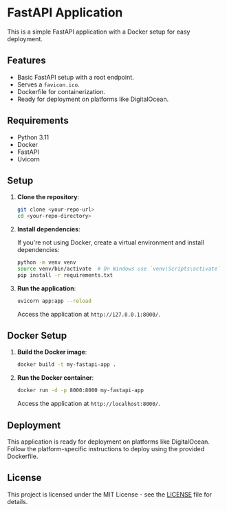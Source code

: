 # FastAPI Application

This is a simple FastAPI application with a Docker setup for easy deployment.

## Features

- Basic FastAPI setup with a root endpoint.
- Serves a `favicon.ico`.
- Dockerfile for containerization.
- Ready for deployment on platforms like DigitalOcean.

## Requirements

- Python 3.11
- Docker
- FastAPI
- Uvicorn

## Setup

1. **Clone the repository**:

   ```bash
   git clone <your-repo-url>
   cd <your-repo-directory>
   ```

2. **Install dependencies**:

   If you're not using Docker, create a virtual environment and install dependencies:

   ```bash
   python -m venv venv
   source venv/bin/activate  # On Windows use `venv\Scripts\activate`
   pip install -r requirements.txt
   ```

3. **Run the application**:

   ```bash
   uvicorn app:app --reload
   ```

   Access the application at `http://127.0.0.1:8000/`.

## Docker Setup

1. **Build the Docker image**:

   ```bash
   docker build -t my-fastapi-app .
   ```

2. **Run the Docker container**:

   ```bash
   docker run -d -p 8000:8000 my-fastapi-app
   ```

   Access the application at `http://localhost:8000/`.

## Deployment

This application is ready for deployment on platforms like DigitalOcean. Follow the platform-specific instructions to deploy using the provided Dockerfile.

## License

This project is licensed under the MIT License - see the [LICENSE](LICENSE) file for details.